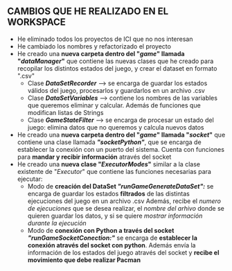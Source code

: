 ## CAMBIOS QUE HE REALIZADO EN EL WORKSPACE

- He eliminado todos los proyectos de ICI que no nos interesan
- He cambiado los nombres y refactorizado el proyecto
- He creado una **nueva carpeta dentro del "*game*" llamada "*dataManager*"** que contiene las nuevas clases que he creado para recopilar los distintos estados del juego, y crear el dataset en formato ".csv"
	- Clase ***DataSetRecorder*** --> se encarga de guardar los estados válidos del juego, procesarlos y guardarlos en un archivo .csv
	- Clase ***DataSetVariables*** --> contiene los nombres de las variables que queremos eliminar y calcular. Además de funciones que modifican listas de Strings
	- Clase ***GameStateFilter*** --> se encarga de procesar un estado del juego: elimina datos que no queremos y calcula nuevos datos 
- He creado una **nueva carpeta dentro del "*game*" llamada "*socket*"** que contiene una clase llamada ***"socketPython"***, que se encarga de establecer la conexión con un puerto del sistema. Cuenta con funciones para **mandar y recibir información** através del socket
- He creado una **nueva clase "*ExecutorModes*"** similar a la clase existente de "*Executor*" que contiene las funciones necesarias para ejecutar:
	- Modo de **creación del DataSet *"runGameGenerateDataSet":*** se encarga de guardar los estados **filtrados** de las distintas ejecuciones del juego en un archivo .csv
	Además, recibe el *numero de ejecuciones* que se desea realizar, el *nombre del arhivo* donde se quieren guardar los datos, y si se quiere *mostrar información durante la ejecución*
	- Modo de **conexión con Python a través del socket *"runGameSocketConection:"*** se encarga de **establecer la conexión através del socket con python**. Además envía la información de los estados del juego através del socket y **recibe el movimiento que debe realizar Pacman**
